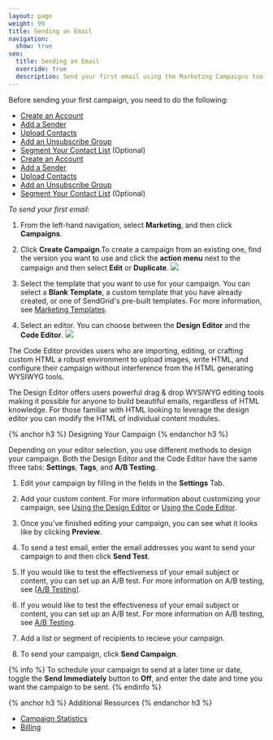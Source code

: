 ```yaml
---
layout: page
weight: 99
title: Sending an Email
navigation:
  show: true
seo:
  title: Sending an Email
  override: true
  description: Send your first email using the Marketing Campaigns tool.
---
```


Before sending your first campaign, you need to do the following:

- [Create an Account](https://sendgrid.com/pricing/?mc=SendGrid%20Documentation)
- [Add a Sender](https://sendgrid.com/docs/User_Guide/Marketing_Campaigns/senders.html)
- [Upload Contacts](https://sendgrid.com/docs/User_Guide/Marketing_Campaigns/contacts.html)
- [Add an Unsubscribe Group](https://sendgrid.com/docs/User_Guide/Suppressions/advanced_suppression_manager.html)
- [Segment Your Contact List](https://sendgrid.com/docs/User_Guide/Marketing_Campaigns/lists.html) (Optional)
- [Create an Account](https://sendgrid.com/pricing/?mc=SendGrid%20Documentation) 
- [Add a Sender](https://sendgrid.com/docs/User_Guide/Marketing_Campaigns/senders.html) 
- [Upload Contacts](https://sendgrid.com/docs/User_Guide/Marketing_Campaigns/contacts.html) 
- [Add an Unsubscribe Group](https://sendgrid.com/docs/User_Guide/Suppressions/advanced_suppression_manager.html) 
- [Segment Your Contact List](https://sendgrid.com/docs/User_Guide/Marketing_Campaigns/lists.html) (Optional) 

*To send your first email:*

1. From the left-hand navigation, select **Marketing**, and then click **Campaigns**.  

1. Click **Create Campaign**.To create a campaign from an existing one, find the version you want to use and click the **action menu** next to the campaign and then select **Edit** or **Duplicate**.
![]({{root_url}}/images/duplicate_campaign.png)

1. Select the template that you want to use for your campaign. You can select a **Blank Template**, a custom template that you have already created, or one of SendGrid's pre-built templates. For more information, see [Marketing Templates](https://sendgrid.com/docs/User_Guide/Marketing_Campaigns/templates.html).

1. Select an editor. You can choose between the **Design Editor** and the **Code Editor**.
![]({{root_url}}/images/choose_editor.png)

The Code Editor provides users who are importing, editing, or crafting custom HTML a robust environment to upload images, write HTML, and configure their campaign without interference from the HTML generating WYSIWYG tools.  

The Design Editor offers users powerful drag & drop WYSIWYG editing tools making it possible for anyone to build beautiful emails, regardless of HTML knowledge. For those familiar with HTML looking to leverage the design editor you can modify the HTML of individual content modules.

{% anchor h3 %}
Designing Your Campaign
{% endanchor h3 %}

Depending on your editor selection, you use different methods to design your campaign. Both the Design Editor and the Code Editor have the same three tabs: **Settings**, **Tags**, and **A/B Testing**.

1. Edit your campaign by filling in the fields in the **Settings** Tab.  

1. Add your custom content. For more information about customizing your campaign, see [Using the Design Editor]({{root_url}}/User_Guide/Marketing_Campaigns/design_editor.html) or [Using the Code Editor]({{root_url}}/User_Guide/Marketing_Campaigns/code_editor.html).  

1. Once you’ve finished editing your campaign, you can see what it looks like by clicking **Preview**.

1. To send a test email, enter the email addresses you want to send your campaign to and then click **Send Test**.  

1. If you would like to test the effectiveness of your email subject or content, you can set up an A/B test. For more information on A/B testing, see [[A/B Testing](https://sendgrid.com/docs/User_Guide/Marketing_Campaigns/a_b_testing.html)].

1. If you would like to test the effectiveness of your email subject or content, you can set up an A/B test. For more information on A/B testing, see [A/B Testing](https://sendgrid.com/docs/User_Guide/Marketing_Campaigns/a_b_testing.html).

1. Add a list or segment of recipients to recieve your campaign.

1. To send your campaign, click **Send Campaign**. 

{% info %}
To schedule your campaign to send at a later time or date, toggle the **Send Immediately** button to **Off**, and enter the date and time you want the campaign to be sent.
{% endinfo %}

{% anchor h3 %}
Additional Resources
{% endanchor h3 %}

- [Campaign Statistics](https://sendgrid.com/docs/User_Guide/Marketing_Campaigns/campaign_stats.html) 
- [Billing](https://sendgrid.com/docs/Classroom/Basics/index.html#Billing)
